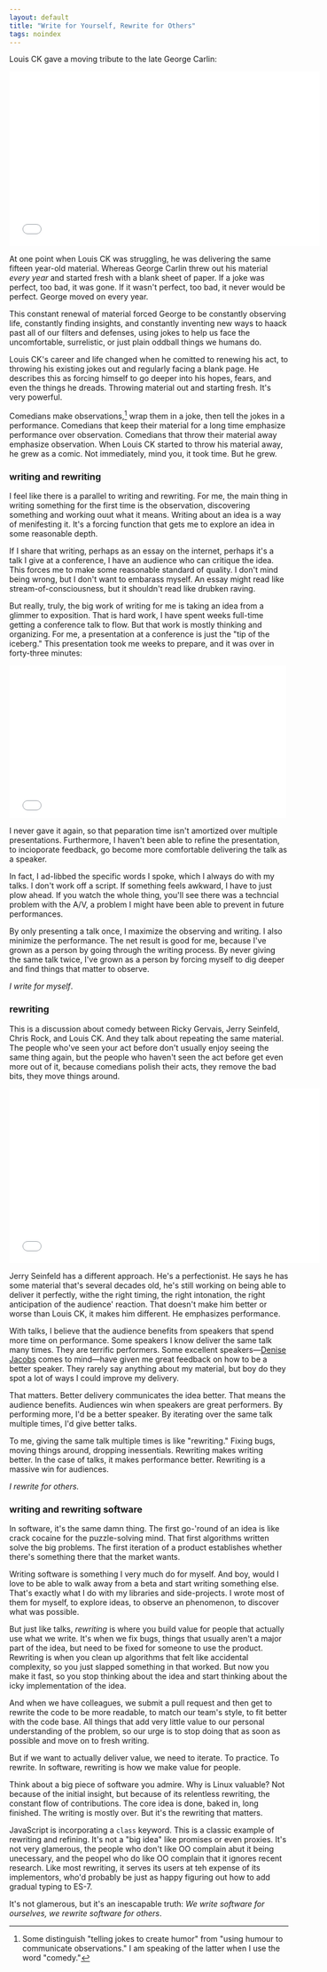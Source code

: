 ```yaml
---
layout: default
title: "Write for Yourself, Rewrite for Others"
tags: noindex
---
```


Louis CK gave a moving tribute to the late George Carlin:

<iframe width="560" height="315" src="//www.youtube.com/embed/R37zkizucPU" frameborder="0" allowfullscreen></iframe>

At one point when Louis CK was struggling, he was delivering the same fifteen year-old material. Whereas George Carlin  threw out his material *every year* and started fresh with a blank sheet of paper. If a joke was perfect, too bad, it was gone. If it wasn't perfect, too bad, it never would be perfect. George moved on every year.

This constant renewal of material forced George to be constantly observing life, constantly finding insights, and constantly inventing new ways to haack past all of our filters and defenses, using jokes to help us face the uncomfortable, surrelistic, or just plain oddball things we humans do.

Louis CK's career and life changed when he comitted to renewing his act, to throwing his existing jokes out and regularly facing a blank page. He describes this as forcing himself to go deeper into his hopes, fears, and even the things he dreads. Throwing material out and starting fresh. It's very powerful.

Comedians make observations,[^1] wrap them in a joke, then tell the jokes in a performance. Comedians that keep their material for a long time emphasize performance over observation. Comedians that throw their material away emphasize observation. When Louis CK started to throw his material away, he grew as a comic. Not immediately, mind you, it took time. But he grew.

[^1]: Some distinguish "telling jokes to create humor" from "using humour to communicate observations." I am speaking of the latter when I use the word "comedy."

### writing and rewriting

I feel like there is a parallel to writing and rewriting. For me, the main thing in writing something for the first time is the observation, discovering something and working ouut what it means. Writing about an idea is a way of menifesting it. It's a forcing function that gets me to explore an idea in some reasonable depth.

If I share that writing, perhaps as an essay on the internet, perhaps it's a talk I give at a conference, I have an audience who can critique the idea. This forces me to make some reasonable standard of quality. I don't mind being wrong, but I don't want to  embarass myself. An essay might read like stream-of-consciousness, but it shouldn't read like drubken raving.

But really, truly, the big work of writing for me is taking an idea from a glimmer to exposition. That is hard work, I have spent weeks full-time getting a conference talk to flow. But that work is mostly thinking and organizing. For me, a presentation at a conference is just the "tip of the iceberg." This presentation took me weeks to prepare, and it was over in forty-three minutes:

<iframe src="//player.vimeo.com/video/76141334" width="500" height="275" frameborder="0" webkitallowfullscreen mozallowfullscreen allowfullscreen></iframe>

I never gave it again, so that peparation time isn't amortized over multiple presentations. Furthermore, I haven't been able to refine the presentation, to incioporate feedback, go become more comfortable delivering the talk as a speaker.

In fact, I ad-libbed the specific words I spoke, which I always do with my talks. I don't work off a script. If something feels awkward, I have to just plow ahead. If you watch the whole thing, you'll see there was a techncial problem with the A/V, a problem I might have been able to prevent in future performances.

By only presenting a talk once, I maximize the observing and writing. I also minimize the performance. The net result is good for me, because I've grown as a person by going through the writing process. By never giving the same talk twice, I've grown as a person by forcing myself to dig deeper and find things that matter to observe.

*I write for myself*.

### rewriting

This is a discussion about comedy between Ricky Gervais, Jerry Seinfeld, Chris Rock, and Louis CK. And they talk about repeating the same material. The people who've seen your act before don't usually enjoy seeing the same thing again, but the people who haven't seen the act before get even more out of it, because comedians polish their acts, they remove the bad bits, they move things around.

<iframe width="560" height="315" src="//www.youtube.com/embed/OKY6BGcx37k" frameborder="0" allowfullscreen></iframe>

Jerry Seinfeld has a different approach. He's a perfectionist. He says he has some material that's several decades old, he's still working on being able to deliver it perfectly, withe the right timing, the right intonation, the right anticipation of the audience' reaction. That doesn't make him better or worse than Louis CK, it makes him different. He emphasizes performance.

With talks, I believe that the audience benefits from speakers that spend more time on performance. Some speakers I know deliver the same talk many times. They are terrific performers. Some excellent speakers—[Denise Jacobs] comes to mind—have given me great feedback on how to be a better speaker. They rarely say anything about my material, but boy do they spot a lot of ways I could improve my delivery.

[Denise Jacobs]: http://denisejacobs.com

That matters. Better delivery communicates the idea better. That means the audience benefits. Audiences win when speakers are great performers. By performing more, I'd be a better speaker. By iterating over the same talk multiple times, I'd give better talks.

To me, giving the same talk multiple times is like "rewriting." Fixing bugs, moving things around, dropping inessentials.  Rewriting makes writing better. In the case of talks, it makes performance better. Rewriting is a massive win for audiences.

*I rewrite for others.*

### writing and rewriting software

In software, it's the same damn thing. The first go-'round of an idea is like crack cocaine for the puzzle-solving mind. That first algorithms written solve the big problems. The first iteration of a product establishes whether there's something there that the market wants.

Writing software is something I very much do for myself. And boy, would I love to be able to walk away from a beta and start writing something else. That's exactly what I do with my libraries and side-projects. I wrote most of them for myself, to explore ideas, to observe an phenomenon, to discover what was possible.

But just like talks, *rewriting* is where you build value for people that actually use what we write. It's when we fix bugs, things that usually aren't a major part of the idea, but need to be fixed for someone to use the product. Rewriting is when you clean up algorithms that felt like accidental complexity, so you just slapped something in that worked. But now you make it fast, so you stop thinking about the idea and start thinking about the icky implementation of the idea.

And when we have colleagues, we submit a pull request and then get to rewrite the code to be more readable, to match our team's style, to fit better with the code base. All things that add very little value to our personal understanding of the problem, so our urge is to stop doing that as soon as possible and move on to fresh writing.

But if we want to actually deliver value, we need to iterate. To practice. To rewrite. In software, rewriting is how we make value for people.

Think about a big piece of software you admire. Why is Linux valuable? Not because of the initial insight, but because of its relentless rewriting, the constant flow of contributions. The core idea is done, baked in, long finished. The writing is mostly over. But it's the rewriting that matters.

JavaScript is incorporating a `class` keyword. This is a classic example of rewriting and refining. It's not a "big idea" like promises or even proxies. It's not very glamerous, the people who don't like OO complain abut it being unecessary, and the peopel who do like OO complain that it ignores recent research. Like most rewriting, it serves its users at teh expense of its implementors, who'd probably be just as happy figuring out how to add gradual typing to ES-7.

It's not glamerous, but it's an inescapable truth: *We write software for ourselves, we rewrite software for others*.